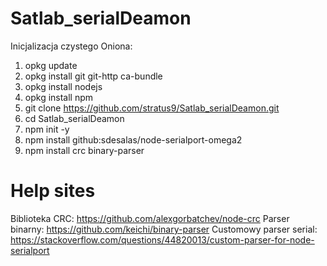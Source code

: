 # Satlab_serialDeamon

Inicjalizacja czystego Oniona:
1) opkg update
2) opkg install git git-http ca-bundle
3) opkg install nodejs
4) opkg install npm
5) git clone https://github.com/stratus9/Satlab_serialDeamon.git
6) cd Satlab_serialDeamon
7) npm init -y
8) npm install github:sdesalas/node-serialport-omega2
9) npm install crc binary-parser


# Help sites

Biblioteka CRC: https://github.com/alexgorbatchev/node-crc
Parser binarny: https://github.com/keichi/binary-parser
Customowy parser serial: https://stackoverflow.com/questions/44820013/custom-parser-for-node-serialport
